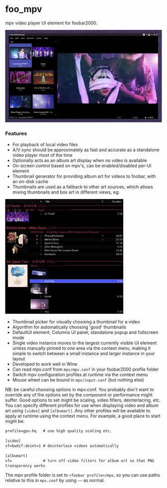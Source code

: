 # foo_mpv
mpv video player UI element for foobar2000.

<img src="screenshot.png" width="660">

### Features
- For playback of local video files
- A/V sync should be approximately as fast and accurate as a standalone video player most of the time
- Optionally acts as an album art display when no video is available
- On-screen control based on mpv's, can be enabled/disabled per-UI element
- Thumbnail generator for providing album art for videos to foobar, with an on-disk cache
- Thumbnails are used as a fallback to other art sources, which allows mixing thumbnails and box art in different views, eg:
<img src="screenshot2.png" width="380">

- Thumbnail picker for visually choosing a thumbnail for a video
- Algorithm for automatically choosing 'good' thumbnails
- DefaultUI element, Columns UI panel, standalone popup and fullscreen mode
- Single video instance moves to the largest currently visible UI element unless manually pinned to one area via the context menu, making it simple to switch between a small instance and larger instance in your layout
- Developed to work well in Wine
- Can read mpv.conf from `mpv/mpv.conf` in your foobar2000 profile folder
- Switch mpv configuration profiles at runtime via the context menu
- Mouse wheel can be bound in `mpv/input.conf` (but nothing else)

NB: be careful choosing options in mpv.conf. You probably don't want to override any of the options set by the component or performance might suffer. Good options to set might be scaling, video filters, deinterlacing, etc. You can specify different profiles for use when displaying video and album art using `[video]` and `[albumart]`. Any other profiles will be available to apply at runtime using the context menu. For example, a good place to start might be:

```
profile=gpu-hq   # use high quality scaling etc.

[video]
vf=bwdif:deint=1 # deinterlace videos automatically

[albumart]
vf=              # turn off video filters for album art so that PNG transparency works
```

The mpv profile folder is set to `<foobar profile>/mpv`, so you can use paths relative to this in `mpv.conf` by using `~~` as normal.
